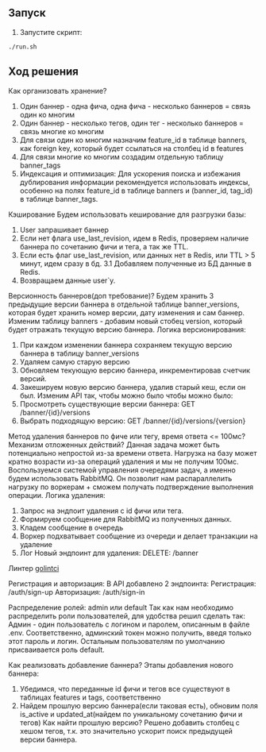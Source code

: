 ## Запуск

1. Запустите скрипт:

```sh
./run.sh
```

## Ход решения

Как организовать хранение?
1. Один баннер - одна фича, одна фича - несколько баннеров = связь один ко многим
2. Один баннер - несколько тегов, один тег - несколько баннеров = связь многие ко многим
3. Для связи один ко многим назначим feature_id в таблице banners, как foreign key, который будет ссылаться на столбец id в features
4. Для связи многие ко многим создадим отдельную таблицу banner_tags
5. Индексация и оптимизация: Для ускорения поиска и избежания дублирования информации рекомендуется использовать индексы, особенно на полях feature_id в таблице banners и (banner_id, tag_id) в таблице banner_tags.

Кэширование
Будем использовать кеширование для разгрузки базы:
1. User запрашивает баннер
2. Если нет флага use_last_revision, идем в Redis, проверяем наличие баннера по сочетанию фичи и тега, а так же TTL.
3. Если есть флаг use_last_revision, или данных нет в Redis, или TTL > 5 минут, идем сразу в бд.
    3.1 Добавляем полученные из БД данные в Redis.
4. Возвращаем данные user`y.

Версионность баннеров(доп требование)?
Будем хранить 3 предыдущие версии баннера в отдельной таблице banner_versions, которая будет хранить номер версии, дату изменения и сам баннер.
Изменим таблицу banners - добавим новый стобец version, который будет отражать текущую версию баннера.
Логика версионирования: 
1. При каждом изменении баннера сохраняем текущую версию баннера в таблицу banner_versions
2. Удаляем самую старую версию
3. Обновляем текующую версию баннера, инкрементировав счетчик версий.
4. Закешируем новую версию баннера, удалив старый кеш, если он был.
Изменим API так, чтобы можно было чтобы можно было:
1. Просмотреть существующие версии баннера: GET /banner/{id}/versions
2. Выбрать подходящую версию: GET /banner/{id}/versions/{version}

Метод удаления баннеров по фиче или тегу, время ответа <= 100мс? Механизм отложенных действий?
Данная задача может быть потенциально непростой из-за времени ответа. Нагрузка на базу может кратно возрасти из-за операций удаления и мы не получим 100мс. Воспользуемся системой управления очередями задач, а именно будем использовать RabbitMQ.
Он позволит нам распараллелить нагрузку по воркерам + сможем получать подтверждение выполнения операции.
Логика удаления:
1. Запрос на эндпоит удаления с id фичи или тега.
2. Формируем сообщение для RabbitMQ из полученных данных.
3. Кладем сообщение в очередь
4. Воркер подхватывает сообщение из очереди и делает транзакции на удаление
5. Лог
Новый эндпоинт для удаления: DELETE: /banner

Линтер
[golintci](https://github.com/golangci/golangci-lint)

Регистрация и авторизация:
В API добавлено 2 эндпоинта:
Регистрация: /auth/sign-up
Авторизация: /auth/sign-in

Распределение ролей: admin или default
Так как нам необходимо распределить роли пользователей, для удобства решил сделать так:
Админ - один пользователь с логином и паролем, описанным в файле .env. Соответственно, админский токен можно получить, введя только этот пароль и логин. Остальным пользователям по умолчанию присваивается роль default. 

Как реализовать добавление баннера?
Этапы добавления нового баннера:
1. Убедимся, что переданные id фичи и тегов все существуют в таблицах features и tags, соответственно
2. Найдем прошлую версию баннера(если таковая есть), обновим поля is_active и updated_at(найдем по уникальному сочетанию фичи и тегов)
Как найти прошлую версию?
Решено добавить столбец с хешом тегов, т.к. это значительно ускорит поиск предыдущей версии баннера.

